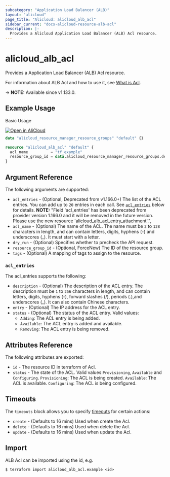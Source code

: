 ```yaml
---
subcategory: "Application Load Balancer (ALB)"
layout: "alicloud"
page_title: "Alicloud: alicloud_alb_acl"
sidebar_current: "docs-alicloud-resource-alb-acl"
description: |-
  Provides a Alicloud Application Load Balancer (ALB) Acl resource.
---
```


# alicloud_alb_acl

Provides a Application Load Balancer (ALB) Acl resource.

For information about ALB Acl and how to use it, see [What is Acl](https://www.alibabacloud.com/help/en/slb/application-load-balancer/developer-reference/api-alb-2020-06-16-createacl).

-> **NOTE:** Available since v1.133.0.

## Example Usage

Basic Usage

<div style="display: block;margin-bottom: 40px;"><div class="oics-button" style="float: right;position: absolute;margin-bottom: 10px;">
  <a href="https://api.aliyun.com/terraform?resource=alicloud_alb_acl&exampleId=167b3f5a-4d43-5880-f879-aafc5c887471944649c1&activeTab=example&spm=docs.r.alb_acl.0.167b3f5a4d&intl_lang=EN_US" target="_blank">
    <img alt="Open in AliCloud" src="https://img.alicdn.com/imgextra/i1/O1CN01hjjqXv1uYUlY56FyX_!!6000000006049-55-tps-254-36.svg" style="max-height: 44px; max-width: 100%;">
  </a>
</div></div>

```terraform
data "alicloud_resource_manager_resource_groups" "default" {}

resource "alicloud_alb_acl" "default" {
  acl_name          = "tf_example"
  resource_group_id = data.alicloud_resource_manager_resource_groups.default.groups.0.id
}
```

## Argument Reference

The following arguments are supported:

* `acl_entries` - (Optional, Deprecated from v1.166.0+) The list of the ACL entries. You can add up to `20` entries in each call.  See [`acl_entries`](#acl_entries) below for details.
**NOTE:** "Field 'acl_entries' has been deprecated from provider version 1.166.0 and it will be removed in the future version. Please use the new resource 'alicloud_alb_acl_entry_attachment'.",
* `acl_name` - (Optional) The name of the ACL. The name must be `2` to `128` characters in length, and can contain letters, digits, hyphens (-) and underscores (_). It must start with a letter.
* `dry_run` - (Optional) Specifies whether to precheck the API request. 
* `resource_group_id` - (Optional, ForceNew) The ID of the resource group.
* `tags` - (Optional) A mapping of tags to assign to the resource.

### `acl_entries`

The acl_entries supports the following: 

* `description` - (Optional) The description of the ACL entry. The description must be `1` to `256` characters in length, and can contain letters, digits, hyphens (-), forward slashes (/), periods (.),and underscores (_). It can also contain Chinese characters.
* `entry` - (Optional) The IP address for the ACL entry.
* `status` - (Optional) The status of the ACL entry. Valid values:
  - `Adding`: The ACL entry is being added.
  - `Available`: The ACL entry is added and available.
  - `Removing`: The ACL entry is being removed.

## Attributes Reference

The following attributes are exported:

* `id` - The resource ID in terraform of Acl.
* `status` - The state of the ACL. Valid values:`Provisioning`, `Available` and `Configuring`. `Provisioning`: The ACL is being created. `Available`: The ACL is available. `Configuring`: The ACL is being configured.

## Timeouts

The `timeouts` block allows you to specify [timeouts](https://developer.hashicorp.com/terraform/language/resources/syntax#operation-timeouts) for certain actions:

* `create` - (Defaults to 16 mins) Used when create the Acl.
* `delete` - (Defaults to 16 mins) Used when delete the Acl.
* `update` - (Defaults to 16 mins) Used when update the Acl.

## Import

ALB Acl can be imported using the id, e.g.

```shell
$ terraform import alicloud_alb_acl.example <id>
```
